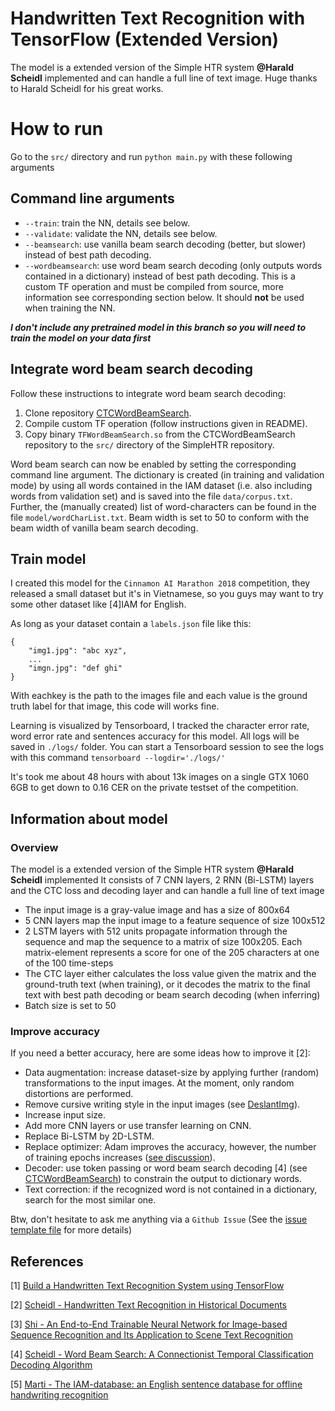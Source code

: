 # Handwritten Text Recognition with TensorFlow (Extended Version)

The model is a extended version of the Simple HTR system **@Harald Scheidl** implemented and can handle a full line of text image. Huge thanks to Harald Scheidl for his great works.
# How to run
Go to the `src/` directory and run `python main.py` with these following arguments

## Command line arguments

* `--train`: train the NN, details see below.
* `--validate`: validate the NN, details see below.
* `--beamsearch`: use vanilla beam search decoding (better, but slower) instead of best path decoding.
* `--wordbeamsearch`: use word beam search decoding (only outputs words contained in a dictionary) instead of best path decoding. This is a custom TF operation and must be compiled from source, more information see corresponding section below. It should **not** be used when training the NN.

***I don't include any pretrained model in this branch so you will need to train the model on your data first***


## Integrate word beam search decoding

Follow these instructions to integrate word beam search decoding:

1. Clone repository [CTCWordBeamSearch](https://github.com/githubharald/CTCWordBeamSearch).
2. Compile custom TF operation (follow instructions given in README).
3. Copy binary `TFWordBeamSearch.so` from the CTCWordBeamSearch repository to the `src/` directory of the SimpleHTR repository.

Word beam search can now be enabled by setting the corresponding command line argument.
The dictionary is created (in training and validation mode) by using all words contained in the IAM dataset (i.e. also including words from validation set) and is saved into the file `data/corpus.txt`.
Further, the (manually created) list of word-characters can be found in the file `model/wordCharList.txt`.
Beam width is set to 50 to conform with the beam width of vanilla beam search decoding.

## Train model 

I created this model for the `Cinnamon AI Marathon 2018` competition, they released a small dataset but it's in Vietnamese, so you guys may want to try some other dataset like \[4\]IAM for English.

As long as your dataset contain a `labels.json` file like this:

```
{
    "img1.jpg": "abc xyz",
    ...
    "imgn.jpg": "def ghi"
}
```

With eachkey is the path to the images file and each value is the ground truth label for that image, this code will works fine.

Learning is visualized by Tensorboard, I tracked the character error rate, word error rate and sentences accuracy for this model. All logs will be saved in `./logs/` folder. You can start a Tensorboard session to see the logs with this command `tensorboard --logdir='./logs/'`

It's took me about 48 hours with about 13k images on a single GTX 1060 6GB to get down to 0.16 CER on the private testset of the competition.

## Information about model

### Overview

The model is a extended version of the Simple HTR system **@Harald Scheidl** implemented
It consists of 7 CNN layers, 2 RNN (Bi-LSTM) layers and the CTC loss and decoding layer and can handle a full line of text image
* The input image is a gray-value image and has a size of 800x64
* 5 CNN layers map the input image to a feature sequence of size 100x512
* 2 LSTM layers with 512 units propagate information through the sequence and map the sequence to a matrix of size 100x205. Each matrix-element represents a score for one of the 205 characters at one of the 100 time-steps
* The CTC layer either calculates the loss value given the matrix and the ground-truth text (when training), or it decodes the matrix to the final text with best path decoding or beam search decoding (when inferring)
* Batch size is set to 50



### Improve accuracy

If you need a better accuracy, here are some ideas how to improve it \[2\]:

* Data augmentation: increase dataset-size by applying further (random) transformations to the input images. At the moment, only random distortions are performed.
* Remove cursive writing style in the input images (see [DeslantImg](https://github.com/githubharald/DeslantImg)).
* Increase input size.
* Add more CNN layers or use transfer learning on CNN.
* Replace Bi-LSTM by 2D-LSTM.
* Replace optimizer: Adam improves the accuracy, however, the number of training epochs increases ([see discussion](https://github.com/githubharald/SimpleHTR/issues/27)).
* Decoder: use token passing or word beam search decoding \[4\] (see [CTCWordBeamSearch](https://github.com/githubharald/CTCWordBeamSearch)) to constrain the output to dictionary words.
* Text correction: if the recognized word is not contained in a dictionary, search for the most similar one.

Btw, don't hesitate to ask me anything via a `Github Issue` (See the [issue template file](ISSUE_TEMPLATE.md) for more details)


## References

\[1\] [Build a Handwritten Text Recognition System using TensorFlow](https://towardsdatascience.com/2326a3487cd5)

\[2\] [Scheidl - Handwritten Text Recognition in Historical Documents](https://repositum.tuwien.ac.at/obvutwhs/download/pdf/2874742)

\[3\] [Shi - An End-to-End Trainable Neural Network for Image-based Sequence Recognition and Its Application to Scene Text Recognition](https://arxiv.org/pdf/1507.05717.pdf)

\[4\] [Scheidl - Word Beam Search: A Connectionist Temporal Classification Decoding Algorithm](https://repositum.tuwien.ac.at/obvutwoa/download/pdf/2774578)

\[5\] [Marti - The IAM-database: an English sentence database for offline handwriting recognition](http://www.fki.inf.unibe.ch/databases/iam-handwriting-database)
